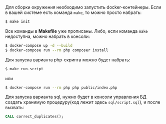 Для сборки окружения необходимо запустить docker-контейнеры.
Если в вашей системе есть команда `make`, то можно просто набрать:
```bash
$ make init
```
Все команды в **Makefile** уже прописаны. 
Либо, если команда `make` недоступна, можно набрать в консоли:
```bash
$ docker-compose up -d --build
$ docker-compose run --rm php composer install
```

Для запуска варианта php-скрипта можно будет набрать: 
```bash
$ make run-script
```
или
```bash
$ docker-compose run --rm php php public/index.php
```

Для запуска варианта sql, нужно будет в консоли управления БД создать хранимую процедуру(код лежит здесь `sql/script.sql`), 
и после вызвать:
```sql
CALL correct_duplicates();
```